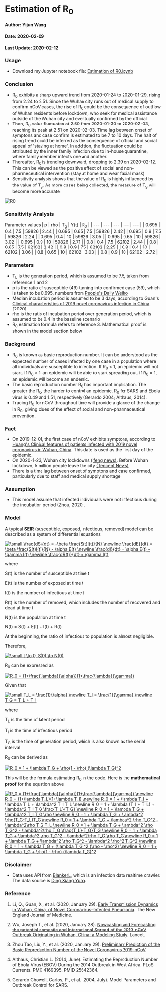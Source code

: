 # Estimation of R<sub>0</sub>

#### Author: Yijun Wang
#### Date: 2020-02-09
#### Last Update: 2020-02-12

### Usage
- Download my Jupyter notebook file: [Estimation of R0.ipynb](https://github.com/yijunwang0805/YijunWang/blob/master/Estimation%20of%20R0_Yijun/Estimation%20of%20R0.ipynb)

### Conclusion
- R<sub>0</sub> exhibits a sharp upward trend from 2020-01-24 to 2020-01-29, rising from 2.24 to 2.51. Since the Wuhan city runs out of medical supply to confirm nCoV cases, the rise of R<sub>0</sub> could be the consequence of outflow of Wuhan residents before lockdown, who seek for medical assistance outside of the Wuhan city and eventually confirmed by the official
- Then, R<sub>0</sub> value fluctuates at 2.50 from 2020-01-30 to 2020-02-03, reaching its peak at 2.51 on 2020-02-03. Time lag between onset of symptons and case confirm is estimated to be 7 to 10 days. The halt of rising trend could be inferred as the consequence of official and social appeal of 'staying at home'. In addition, the fluctuation could be attributed by the inner family infection due to in-house quarantine, where family member infects one and another. 
- Thereafter, R<sub>0</sub> is trending downward, dropping to 2.39 on 2020-02-12. This can be viewed as the positive effect of social and non-pharmeceutical intervention (stay at home and wear facial mask)
- Sensitivity analysis shows that the value of R<sub>0</sub> is highly influenced by the value of T<sub>g</sub>. As more cases being collected, the measure of T<sub>g</sub> will become more accurate

![R0](https://user-images.githubusercontent.com/56286591/74337661-aafb6480-4ddb-11ea-8a49-9c433ddc81aa.png)

### Sensitivity Analysis
Parameter values
| p | rho | T<sub>g</sub> | Y(t) | R<sub>0</sub> |
| --- | --- | --- | --- | --- |
| 0.695 | 0.4 | 7.5 | 59826 | 2.44 |
| 0.695 | 0.65 | 7.5 | 59826 | 2.42 |
| 0.695 | 0.9 | 7.5 | 59826 | 2.24 |
| 0.695 | 0.4 | 10 | 59826 | 3.05 |
| 0.695 | 0.65 | 10 | 59826 | 3.02 |
| 0.695 | 0.9 | 10 | 59826 | 2.71 |
| 0.8 | 0.4 | 7.5 | 62102 | 2.44 |
| 0.8 | 0.65 | 7.5 | 62102 | 2.42 |
| 0.8 | 0.9 | 7.5 | 62102 | 2.25 |
| 0.8 | 0.4 | 10 | 62102 | 3.06 |
| 0.8 | 0.65 | 10 | 62102 | 3.03 |
| 0.8 | 0.9 | 10 | 62102 | 2.72 |

### Parameters
- T<sub>L</sub> is the generation period, which is assumed to be 7.5, taken from reference 1 and 2
- p is the ratio of susceptible (49) turning into confirmed case (59), which is taken to be 0.695, numbers from [People's Daily Weibo](https://m.weibo.cn/u/2803301701)
- Median incubation period is assumed to be 3 days, according to Guan's [Clinical characteristics of 2019 novel coronavirus infection in China](https://www.medrxiv.org/content/10.1101/2020.02.06.20020974v1) (2020)
- rho is the ratio of incubation period over generation period, which is assumed to be 0.4 in the baseline scenario
- R<sub>0</sub> estimation formula refers to reference 3. Mathematical proof is shown in the model section below

### Background
- R<sub>0</sub> is known as basic reproduction number. It can be understood as the expected number of cases infected by one case in a population where all individuals are susceptible to infection. If R<sub>0</sub> < 1, an epidemic will not start. If R<sub>0</sub> > 1, an epidemic will be able to start spreading out. If R<sub>0</sub> = 1, an epidemic will become an endemic.
- The basic reproduction number R<sub>0</sub> has important implication. The greater the R<sub>0</sub>, the harder to control an epidemic. R<sub>0</sub> for SARS and Ebola virus is 0.49 and 1.51, respectively (Gerardo 2004; Althaus, 2014). 
- Tracing R<sub>0</sub> for nCoV throughout time will provide a glance of the change in R<sub>0</sub>, giving clues of the effect of social and non-pharmaceutical prevention.

### Fact
- On 2019-12-01, the first case of nCoV exhibits symptons, according to [Huang's Clinical features of patients infected with 2019 novel coronavirus in Wuhan, China](https://www.thelancet.com/journals/lancet/article/PIIS0140-6736(20)30183-5/fulltext#seccestitle10). This date is used as the first day of the epidemic.
- On 2020-1-23, Wuhan city lockdowns [(ifeng news)](http://news.ifeng.com/c/7tpL47zV2Vy). Before Wuhan lockdown, 5 million people leave the city [(Tencent News)](https://new.qq.com/sv1/qd/aoyou.html?cmsid=20200127A0EFXJ00)
- There is a time lag between onset of symptons and case confirmed, particularly due to staff and medical supply shortage

### Assumption
- This model assume that infected individuals were not infectious during the incubation period (Zhou, 2020).

### Model
A typical **SEIR** (susceptible, exposed, infectious, removed) model can be described as a system of differential equations

<a href="https://www.codecogs.com/eqnedit.php?latex=\small&space;\frac{dS}{dt}&space;=&space;-\beta&space;\frac{S(t)I(t)}{N}&space;\newline&space;\frac{dE}{dt}&space;=&space;\beta&space;\frac{S(t)I(t)}{N}&space;-&space;\alpha&space;E(t)&space;\newline&space;\frac{dI}{dt}&space;=&space;\alpha&space;E(t)&space;-&space;\gamma&space;I(t)&space;\newline&space;\frac{dR(t)}{dt}&space;=&space;\gamma&space;I(t)" target="_blank"><img src="https://latex.codecogs.com/gif.latex?\small&space;\frac{dS}{dt}&space;=&space;-\beta&space;\frac{S(t)I(t)}{N}&space;\newline&space;\frac{dE}{dt}&space;=&space;\beta&space;\frac{S(t)I(t)}{N}&space;-&space;\alpha&space;E(t)&space;\newline&space;\frac{dI}{dt}&space;=&space;\alpha&space;E(t)&space;-&space;\gamma&space;I(t)&space;\newline&space;\frac{dR(t)}{dt}&space;=&space;\gamma&space;I(t)" title="\small \frac{dS}{dt} = -\beta \frac{S(t)I(t)}{N} \newline \frac{dE}{dt} = \beta \frac{S(t)I(t)}{N} - \alpha E(t) \newline \frac{dI}{dt} = \alpha E(t) - \gamma I(t) \newline \frac{dR(t)}{dt} = \gamma I(t)" /></a>

where

S(t) is the number of susceptible at time t

E(t) is the number of exposed at time t

I(t) is the number of infectious at time t

R(t) is the number of removed, which includes the number of recovered and dead at time t

N(t) is the population at time t

N(t) = S(t) + E(t) + I(t) + R(t)

At the beginning, the ratio of infectious to population is almost negligible.

Therefore,

<a href="https://www.codecogs.com/eqnedit.php?latex=\small&space;t&space;\to&space;0,&space;S(0)&space;\to&space;N(0)" target="_blank"><img src="https://latex.codecogs.com/gif.latex?\small&space;t&space;\to&space;0,&space;S(0)&space;\to&space;N(0)" title="\small t \to 0, S(0) \to N(0)" /></a>

R<sub>0</sub> can be expressed as

<a href="https://www.codecogs.com/eqnedit.php?latex=R_0&space;=&space;(1&plus;\frac{\lambda}{\alpha})(1&plus;\frac{\lambda}{\gamma})" target="_blank"><img src="https://latex.codecogs.com/gif.latex?R_0&space;=&space;(1&plus;\frac{\lambda}{\alpha})(1&plus;\frac{\lambda}{\gamma})" title="R_0 = (1+\frac{\lambda}{\alpha})(1+\frac{\lambda}{\gamma})" /></a>

Given that 

<a href="https://www.codecogs.com/eqnedit.php?latex=\small&space;T_L&space;=&space;\frac{1}{\alpha}&space;\newline&space;T_I&space;=&space;\frac{1}{\gamma}&space;\newline&space;T_G&space;=&space;T_L&space;&plus;&space;T_I" target="_blank"><img src="https://latex.codecogs.com/gif.latex?\small&space;T_L&space;=&space;\frac{1}{\alpha}&space;\newline&space;T_I&space;=&space;\frac{1}{\gamma}&space;\newline&space;T_G&space;=&space;T_L&space;&plus;&space;T_I" title="\small T_L = \frac{1}{\alpha} \newline T_I = \frac{1}{\gamma} \newline T_G = T_L + T_I" /></a>

where

T<sub>L</sub> is the time of latent period

T<sub>I</sub> is the time of infectious period

T<sub>G</sub> is the time of generation period, which is also known as the serial interval

R<sub>0</sub> can be derived as

<a href="https://www.codecogs.com/eqnedit.php?latex=R_0&space;=&space;1&space;&plus;&space;\lambda&space;T_G&space;&plus;&space;\rho(1&space;-&space;\rho)&space;(\lambda&space;T_G)^2" target="_blank"><img src="https://latex.codecogs.com/gif.latex?R_0&space;=&space;1&space;&plus;&space;\lambda&space;T_G&space;&plus;&space;\rho(1&space;-&space;\rho)&space;(\lambda&space;T_G)^2" title="R_0 = 1 + \lambda T_G + \rho(1 - \rho) (\lambda T_G)^2" /></a>

This will be the formula estimating R<sub>0</sub> in the code. Here is the **mathematical proof** for the equation above

<a href="https://www.codecogs.com/eqnedit.php?latex=R_0&space;=&space;(1&plus;\frac{\lambda}{\alpha})(1&plus;\frac{\lambda}{\gamma})&space;\newline&space;R_0&space;=&space;(1&plus;\lambda&space;T_L)(1&plus;\lambda&space;T_I)&space;\newline&space;R_0&space;=&space;1&space;&plus;&space;\lambda&space;T_I&space;&plus;&space;\lambda&space;T_L&space;&plus;&space;\lambda^2&space;T_I&space;T_L&space;\newline&space;R_0&space;=&space;1&space;&plus;&space;\lambda&space;(T_I&space;&plus;&space;T_L)&space;&plus;&space;\lambda^2&space;T_I&space;T_G&space;\frac{T_L}{T_G}&space;\newline&space;R_0&space;=&space;1&space;&plus;&space;\lambda&space;T_G&space;&plus;&space;\lambda^2&space;T_I&space;T_G&space;\rho&space;\newline&space;R_0&space;=&space;1&space;&plus;&space;\lambda&space;T_G&space;&plus;&space;\lambda^2&space;\rho(T_G-T_L)T_G&space;\newline&space;R_0&space;=&space;1&space;&plus;&space;\lambda&space;T_G&space;&plus;&space;\lambda^2&space;\rho&space;T_G^2&space;-&space;\lambda^2\rho&space;T_G&space;T_L&space;\newline&space;R_0&space;=&space;1&space;&plus;&space;\lambda&space;T_G&space;&plus;&space;\lambda^2&space;\rho&space;T_G^2&space;-&space;\lambda^2\rho&space;T_G&space;\frac{T_L}{T_G}T_G&space;\newline&space;R_0&space;=&space;1&space;&plus;&space;\lambda&space;T_G&space;&plus;&space;\lambda^2&space;\rho&space;T_G^2&space;-&space;\lambda^2\rho&space;T_G&space;\rho&space;T_G&space;\newline&space;R_0&space;=&space;1&space;&plus;&space;\lambda&space;T_G&space;&plus;&space;\lambda^2&space;\rho&space;T_G^2&space;-&space;\lambda^2&space;\rho^2&space;T_G^2&space;\newline&space;R_0&space;=&space;1&space;&plus;&space;\lambda&space;T_G&space;&plus;&space;(\lambda&space;T_G)^2&space;(\rho&space;-&space;\rho^2)&space;\newline&space;R_0&space;=&space;1&space;&plus;&space;\lambda&space;T_G&space;&plus;&space;\rho(1&space;-&space;\rho)&space;(\lambda&space;T_G)^2" target="_blank"><img src="https://latex.codecogs.com/gif.latex?R_0&space;=&space;(1&plus;\frac{\lambda}{\alpha})(1&plus;\frac{\lambda}{\gamma})&space;\newline&space;R_0&space;=&space;(1&plus;\lambda&space;T_L)(1&plus;\lambda&space;T_I)&space;\newline&space;R_0&space;=&space;1&space;&plus;&space;\lambda&space;T_I&space;&plus;&space;\lambda&space;T_L&space;&plus;&space;\lambda^2&space;T_I&space;T_L&space;\newline&space;R_0&space;=&space;1&space;&plus;&space;\lambda&space;(T_I&space;&plus;&space;T_L)&space;&plus;&space;\lambda^2&space;T_I&space;T_G&space;\frac{T_L}{T_G}&space;\newline&space;R_0&space;=&space;1&space;&plus;&space;\lambda&space;T_G&space;&plus;&space;\lambda^2&space;T_I&space;T_G&space;\rho&space;\newline&space;R_0&space;=&space;1&space;&plus;&space;\lambda&space;T_G&space;&plus;&space;\lambda^2&space;\rho(T_G-T_L)T_G&space;\newline&space;R_0&space;=&space;1&space;&plus;&space;\lambda&space;T_G&space;&plus;&space;\lambda^2&space;\rho&space;T_G^2&space;-&space;\lambda^2\rho&space;T_G&space;T_L&space;\newline&space;R_0&space;=&space;1&space;&plus;&space;\lambda&space;T_G&space;&plus;&space;\lambda^2&space;\rho&space;T_G^2&space;-&space;\lambda^2\rho&space;T_G&space;\frac{T_L}{T_G}T_G&space;\newline&space;R_0&space;=&space;1&space;&plus;&space;\lambda&space;T_G&space;&plus;&space;\lambda^2&space;\rho&space;T_G^2&space;-&space;\lambda^2\rho&space;T_G&space;\rho&space;T_G&space;\newline&space;R_0&space;=&space;1&space;&plus;&space;\lambda&space;T_G&space;&plus;&space;\lambda^2&space;\rho&space;T_G^2&space;-&space;\lambda^2&space;\rho^2&space;T_G^2&space;\newline&space;R_0&space;=&space;1&space;&plus;&space;\lambda&space;T_G&space;&plus;&space;(\lambda&space;T_G)^2&space;(\rho&space;-&space;\rho^2)&space;\newline&space;R_0&space;=&space;1&space;&plus;&space;\lambda&space;T_G&space;&plus;&space;\rho(1&space;-&space;\rho)&space;(\lambda&space;T_G)^2" title="R_0 = (1+\frac{\lambda}{\alpha})(1+\frac{\lambda}{\gamma}) \newline R_0 = (1+\lambda T_L)(1+\lambda T_I) \newline R_0 = 1 + \lambda T_I + \lambda T_L + \lambda^2 T_I T_L \newline R_0 = 1 + \lambda (T_I + T_L) + \lambda^2 T_I T_G \frac{T_L}{T_G} \newline R_0 = 1 + \lambda T_G + \lambda^2 T_I T_G \rho \newline R_0 = 1 + \lambda T_G + \lambda^2 \rho(T_G-T_L)T_G \newline R_0 = 1 + \lambda T_G + \lambda^2 \rho T_G^2 - \lambda^2\rho T_G T_L \newline R_0 = 1 + \lambda T_G + \lambda^2 \rho T_G^2 - \lambda^2\rho T_G \frac{T_L}{T_G}T_G \newline R_0 = 1 + \lambda T_G + \lambda^2 \rho T_G^2 - \lambda^2\rho T_G \rho T_G \newline R_0 = 1 + \lambda T_G + \lambda^2 \rho T_G^2 - \lambda^2 \rho^2 T_G^2 \newline R_0 = 1 + \lambda T_G + (\lambda T_G)^2 (\rho - \rho^2) \newline R_0 = 1 + \lambda T_G + \rho(1 - \rho) (\lambda T_G)^2" /></a>

### Disclaimer
- Data uses API from [BlankerL](https://github.com/BlankerL/DXY-COVID-19-Crawler), which is an infection data realtime crawler. The data source is [Ding Xiang Yuan](https://3g.dxy.cn/newh5/view/pneumonia).

### Reference
1. Li, Q., Guan, X., et al. (2020, January 29). [Early Transmission Dynamics in Wuhan, China, of Novel Coronavirus–Infected Pneumonia](https://www.nejm.org/doi/full/10.1056/NEJMoa2001316#article_references). The New England Journal of Medicine. 

2. Wu, Joseph T., et al. (2020, January 28). [Nowcasting and Forecasting the potential domestic and International Spread of the 2019-nCoV Outbreak Originating in Wuhan, China: a Modeling Study](https://www.thelancet.com/journals/lancet/article/PIIS0140-6736(20)30260-9/fulltext). Lancet.

3. Zhou Tao, Liu, Y., et al. (2020, January 29). [Preliminary Prediction of the Basic Repreduction Number of the Novel Coronavirus 2019-nCoV](http://kns.cnki.net/kcms/detail/51.1656.r.20200204.1640.002.html)

4. Althaus, Christian L. (2014, June). Estimating the Reproduction Number of Ebola Virus (EBOV) During the 2014 Outbreak in West Africa. PLoS Currents. PMC 4169395. PMID 25642364.

5. Gerardo Chowell, Carlos, P., et al. (2004, July). Model Parameters and Outbreak Control for SARS.
